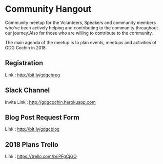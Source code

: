 # Community Hangout
Community meetup for the Volunteers, Speakers and community members who've been actively helping and contributing to the community throughout our journey.Also for those who are willing to contribute to the community.

The main agenda of the meetup is to plan events, meetups and activities of GDG Cochin in 2018.

## Registration
Link : http://bit.ly/gdgchreg

## Slack Channel
Invite Link : http://gdgcochin.herokuapp.com

## Blog Post Request Form
Link : http://bit.ly/gdgcblog

## 2018 Plans Trello 
Link : https://trello.com/b/iPFgCjGO
